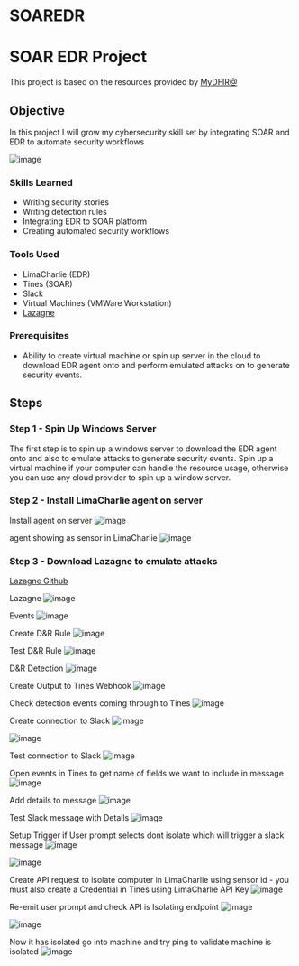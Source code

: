 # SOAREDR

# SOAR EDR Project
This project is based on the resources provided by [MyDFIR@](https://www.mydfir.com/)

## Objective
In this project I will grow my cybersecurity skill set by integrating SOAR and EDR to automate security workflows

![image](https://github.com/user-attachments/assets/60f03015-0484-440f-8699-e96d7f6717e4)

### Skills Learned

- Writing security stories
- Writing detection rules
- Integrating EDR to SOAR platform
- Creating automated security workflows

### Tools Used

- LimaCharlie (EDR)
- Tines (SOAR)
- Slack
- Virtual Machines (VMWare Workstation)
- [Lazagne](https://github.com/AlessandroZ/LaZagne)

### Prerequisites 
- Ability to create virtual machine or spin up server in the cloud to download EDR agent onto and perform emulated attacks on to generate security events.


## Steps

### Step 1 - Spin Up Windows Server

The first step is to spin up a windows server to download the EDR agent onto and also to emulate attacks to generate security events. Spin up a virtual machine if your computer can handle the resource usage, otherwise you can use any cloud provider to spin up a window server.


### Step 2 - Install LimaCharlie agent on server

Install agent on server
![image](https://github.com/user-attachments/assets/20d1184c-1976-4541-aa11-eccd9f2dfab2)

agent showing as sensor in LimaCharlie
![image](https://github.com/user-attachments/assets/fe5da546-22d0-45eb-addc-3cf88159b503)

### Step 3 - Download Lazagne to emulate attacks

[Lazagne Github](https://github.com/AlessandroZ/LaZagne)

Lazagne
![image](https://github.com/user-attachments/assets/949d6625-43ae-475a-ae59-3296b74a86b3)

Events
![image](https://github.com/user-attachments/assets/9655ce1c-0072-42b7-87e9-ed21b3a97d79)

Create D&R Rule
![image](https://github.com/user-attachments/assets/f8a10531-0bdf-44af-88e4-32fe3c309a9d)

Test D&R Rule
![image](https://github.com/user-attachments/assets/2a9620d7-938a-42d3-a9be-f2512683cd6a)

D&R Detection
![image](https://github.com/user-attachments/assets/e90d9c8c-6513-42c6-9eb6-394411e533b9)

Create Output to Tines Webhook
![image](https://github.com/user-attachments/assets/7208556a-a179-4fa4-8863-e751b5529254)

Check detection events coming through to Tines
![image](https://github.com/user-attachments/assets/445b4780-8f57-4ace-a617-a2db92ec39d9)

Create connection to Slack
![image](https://github.com/user-attachments/assets/7522caa9-588d-4cc6-9335-391e8b241f63)

![image](https://github.com/user-attachments/assets/59c6a410-1971-43ff-b417-6e1b71ab0f4f)

Test connection to Slack
![image](https://github.com/user-attachments/assets/d81d9189-8688-4f66-9ac0-84a194955242)

Open events in Tines to get name of fields we want to include in message
![image](https://github.com/user-attachments/assets/d34c0e48-4ed7-4db2-a806-3e051bfcc6a6)

Add details to message
![image](https://github.com/user-attachments/assets/b2f040f9-7f93-4136-b824-638453efac5e)

Test Slack message with Details
![image](https://github.com/user-attachments/assets/496bdbca-8ff1-4cd6-a5e7-4fe72a8952ef)

Setup Trigger if User prompt selects dont isolate which will trigger a slack message
![image](https://github.com/user-attachments/assets/0cec6d78-3fde-494b-a47f-61cfef24ac91)

![image](https://github.com/user-attachments/assets/643c72c1-d9c2-4fd4-9788-5fb860caeef3)

Create API request to isolate computer in LimaCharlie using sensor id - you must also create a Credential in Tines using LimaCharlie API Key
![image](https://github.com/user-attachments/assets/3e4cc0ea-1aad-47a3-a744-1632c8d7aef3)


Re-emit user prompt and check API is Isolating endpoint
![image](https://github.com/user-attachments/assets/28bcda53-437b-44ad-917f-15c482a0b59a)

![image](https://github.com/user-attachments/assets/f9a15fe5-6370-426c-a2aa-c1bf8b399871)



Now it has isolated go into machine and try ping to validate machine is isolated
![image](https://github.com/user-attachments/assets/44765354-76a8-4318-837c-ddc1eeb42254)




